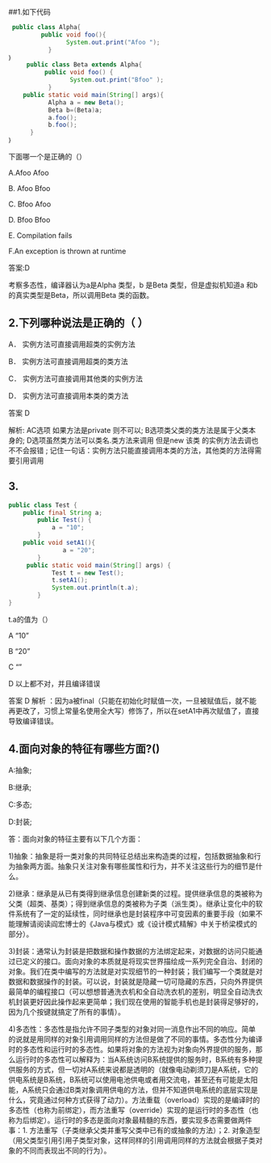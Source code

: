 ##1.如下代码
```java
 public class Alpha{
         public void foo(){
                System.out.print("Afoo ");
           }
｝
     public class Beta extends Alpha{
          public void foo() {
                 System.out.print("Bfoo" );
           }
    public static void main(String[] args){
           Alpha a = new Beta();
           Beta b=(Beta)a;
           a.foo();
           b.foo();
      }
｝
```
下面哪一个是正确的（）

A.Afoo Afoo

B. Afoo Bfoo

C. Bfoo Afoo

D. Bfoo Bfoo

E. Compilation fails

F.An exception is thrown at runtime

答案:D

考察多态性，编译器认为a是Alpha 类型，b 是Beta 类型，但是虚拟机知道a 和b 的真实类型是Beta，所以调用Beta 类的函数。

## 2.下列哪种说法是正确的（ ）
A． 实例方法可直接调用超类的实例方法

B． 实例方法可直接调用超类的类方法

C． 实例方法可直接调用其他类的实例方法

D． 实例方法可直接调用本类的类方法

答案 D

解析:
AC选项 如果方法是private 则不可以;
B选项类父类的类方法是属于父类本身的;
D选项虽然类方法可以类名.类方法来调用 但是new 该类 的实例方法去调也不不会报错 ;
记住一句话：实例方法只能直接调用本类的方法，其他类的方法得需要引用调用

## 3.
```java
public class Test {
    public final String a;
        public Test() {
            a = "10";
        }
    public void setA1(){
               a = "20";
        }
     public static void main(String[] args) {
            Test t = new Test();
            t.setA1();
            System.out.println(t.a);
        }
}
```
t.a的值为（）

A “10”

B “20”

C “”

D 以上都不对，并且编译错误

答案 D
解析 ：因为a被final（只能在初始化时赋值一次，一旦被赋值后，就不能再更改了，习惯上常量名使用全大写）修饰了，所以在setA1中再次赋值了，直接导致编译错误。
## 4.面向对象的特征有哪些方面?()
A:抽象;

B:继承;

C:多态;

D:封装;

答：面向对象的特征主要有以下几个方面：

1)抽象：抽象是将一类对象的共同特征总结出来构造类的过程，包括数据抽象和行为抽象两方面。抽象只关注对象有哪些属性和行为，并不关注这些行为的细节是什么。

2)继承：继承是从已有类得到继承信息创建新类的过程。提供继承信息的类被称为父类（超类、基类）；得到继承信息的类被称为子类（派生类）。继承让变化中的软件系统有了一定的延续性，同时继承也是封装程序中可变因素的重要手段（如果不能理解请阅读阎宏博士的《Java与模式》或《设计模式精解》中关于桥梁模式的部分）。

3)封装：通常认为封装是把数据和操作数据的方法绑定起来，对数据的访问只能通过已定义的接口。面向对象的本质就是将现实世界描绘成一系列完全自治、封闭的对象。我们在类中编写的方法就是对实现细节的一种封装；我们编写一个类就是对数据和数据操作的封装。可以说，封装就是隐藏一切可隐藏的东西，只向外界提供最简单的编程接口（可以想想普通洗衣机和全自动洗衣机的差别，明显全自动洗衣机封装更好因此操作起来更简单；我们现在使用的智能手机也是封装得足够好的，因为几个按键就搞定了所有的事情）。

4)多态性：多态性是指允许不同子类型的对象对同一消息作出不同的响应。简单的说就是用同样的对象引用调用同样的方法但是做了不同的事情。多态性分为编译时的多态性和运行时的多态性。如果将对象的方法视为对象向外界提供的服务，那么运行时的多态性可以解释为：当A系统访问B系统提供的服务时，B系统有多种提供服务的方式，但一切对A系统来说都是透明的（就像电动剃须刀是A系统，它的供电系统是B系统，B系统可以使用电池供电或者用交流电，甚至还有可能是太阳能，A系统只会通过B类对象调用供电的方法，但并不知道供电系统的底层实现是什么，究竟通过何种方式获得了动力）。方法重载（overload）实现的是编译时的多态性（也称为前绑定），而方法重写（override）实现的是运行时的多态性（也称为后绑定）。运行时的多态是面向对象最精髓的东西，要实现多态需要做两件事：1. 方法重写（子类继承父类并重写父类中已有的或抽象的方法）；2. 对象造型（用父类型引用引用子类型对象，这样同样的引用调用同样的方法就会根据子类对象的不同而表现出不同的行为）。